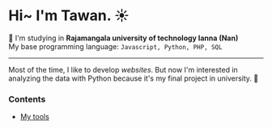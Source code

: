 # Hi~ I'm Tawan. ☀️

💼 I'm studying in **Rajamangala university of technology lanna (Nan)**  
My base programming language: `Javascript, Python, PHP, SQL`

---
Most of the time, I like to develop *websites*. But now I'm interested in analyzing the data with Python because it's my final project in university. 🫠


### Contents
- [My tools](https://github.com/slapexs/slapexs/blob/main/mytools.md)
